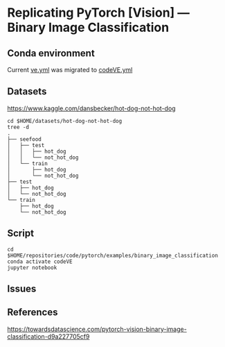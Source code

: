 # Replicating PyTorch [Vision] — Binary Image Classification

## Conda environment 
Current [ve.yml](../../conda-virtual-environment/ve.yml) was migrated to [codeVE.yml](../../../conda/create-virtual-environments/codeVE.yml)

## Datasets
https://www.kaggle.com/dansbecker/hot-dog-not-hot-dog 
```
cd $HOME/datasets/hot-dog-not-hot-dog
tree -d
.
├── seefood
│   ├── test
│   │   ├── hot_dog
│   │   └── not_hot_dog
│   └── train
│       ├── hot_dog
│       └── not_hot_dog
├── test
│   ├── hot_dog
│   └── not_hot_dog
└── train
    ├── hot_dog
    └── not_hot_dog
```

## Script 
```
cd $HOME/repositories/code/pytorch/examples/binary_image_classification
conda activate codeVE
jupyter notebook
```

## Issues

## References
https://towardsdatascience.com/pytorch-vision-binary-image-classification-d9a227705cf9 
